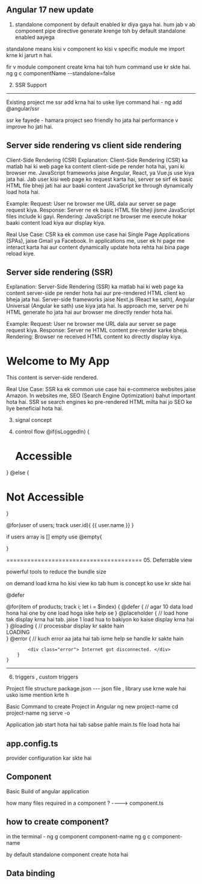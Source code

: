 Angular 17 new update
-----------------------
01. standalone component by default enabled kr diya gaya hai.
hum jab v ab 
component 
pipe
directive generate krenge toh by default standalone enabled aayega 

standalone means kisi v component ko kisi v specific module me import krne ki jarurt n hai.


fir v module component create krna hai toh hum command use kr skte hai.
ng g c componentName --standalone=false 

02. SSR Support
------------------
 Existing project me ssr add krna hai to uske liye command hai - 
 ng add @angular/ssr 

 ssr ke fayede - 
 hamara project seo friendly ho jata hai
 performance v improve ho jati hai.


Server side rendering vs client side rendering 
---------------------------------
Client-Side Rendering (CSR)
Explanation:
Client-Side Rendering (CSR) ka matlab hai ki web page ka content client-side pe render hota hai, yani ki browser me. JavaScript frameworks jaise Angular, React, ya Vue.js use kiya jata hai. Jab user kisi web page ko request karta hai, server se sirf ek basic HTML file bheji jati hai aur baaki content JavaScript ke through dynamically load hota hai.

Example:
Request: User ne browser me URL dala aur server se page request kiya.
Response: Server ne ek basic HTML file bheji jisme JavaScript files include ki gayi.
Rendering: JavaScript ne browser me execute hokar baaki content load kiya aur display kiya.

<!DOCTYPE html>
<html>
<head>
  <title>My App</title>
</head>
<body>
  <app-root></app-root>
  <script src="main.js"></script>
</body>
</html>

Real Use Case:
CSR ka ek common use case hai Single Page Applications (SPAs), jaise Gmail ya Facebook. In applications me, user ek hi page me interact karta hai aur content dynamically update hota rehta hai bina page reload kiye.


Server side rendering  (SSR)
----------------------
Explanation:
Server-Side Rendering (SSR) ka matlab hai ki web page ka content server-side pe render hota hai aur pre-rendered HTML client ko bheja jata hai. Server-side frameworks jaise Next.js (React ke sath), Angular Universal (Angular ke sath) use kiya jata hai. Is approach me, server pe hi HTML generate ho jata hai aur browser me directly render hota hai.

Example:
Request: User ne browser me URL dala aur server se page request kiya.
Response: Server ne HTML content pre-render karke bheja.
Rendering: Browser ne received HTML content ko directly display kiya.

<!DOCTYPE html>
<html>
<head>
  <title>My App</title>
</head>
<body>
  <div id="app">
    <h1>Welcome to My App</h1>
    <p>This content is server-side rendered.</p>
  </div>
</body>
</html>

Real Use Case:
SSR ka ek common use case hai e-commerce websites jaise Amazon. In websites me, SEO (Search Engine Optimization) bahut important hota hai. SSR se search engines ko pre-rendered HTML milta hai jo SEO ke liye beneficial hota hai.

03. signal concept 

04. control flow 
@if(isLoggedIn) {
    <h1>Accessible</h1>
}
@else {
    <h1>Not Accessible</h1>
}

@for(user of users; track user.id){
    {{ user.name }}
}

if users array is [] empty 
use @empty{

}

=======================================
05. Deferrable view 

powerful tools to reduce the bundle size

on demand load krna ho kisi view ko tab hum is concept ko use kr skte hai 

@defer 

<div class="list">
    @for(item of products; track i; let i = $index) {
        @defer {
         // agar 10 data load hona hai one by one load hoga iske help se 
            <app-product [id]="i+1">
        } @placeholder {
          // load hone tak display krna hai tab. jaise 1 load hua to bakiyon ko kaise display krna hai 
            <div class="placeholder"></div>
        }
        @loading {
            // processbar display kr sakte hain
            <div class="loading-spinner">LOADING</div>
        } @error {
            // kuch error aa jata hai tab isme help se handle kr sakte hain

            <div class="error"> Internet got disconnected. </div>
        }
    }
</div>

--------------------------------
06. triggers , custom triggers 




Project file structure 
package.json --- json file , library use krne wale hai usko isme mention krte h


Basic Command to create Project in Angular
ng new project-name 
cd project-name 
ng serve -o 


Application jab start hota hai tab sabse pahle main.ts file load hota hai 


app.config.ts
--------------
provider configuration kar skte hai 

Component 
---------------------
Basic Build of angular application

how many files required in a component ?  ----> component.ts 

## how to create component? 
in the terminal - ng g component component-name 
                  ng g c component-name 

by default standalone component create hota hai 


Data binding 
---------------